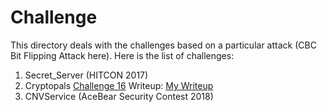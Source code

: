 # Challenge
This directory deals with the challenges based on a particular attack (CBC Bit Flipping Attack here). Here is the list of challenges:

1. Secret_Server (HITCON 2017)
2. Cryptopals [Challenge 16](http://cryptopals.com/sets/2/challenges/16)
    Writeup: [My Writeup](https://github.com/ashutosh1206/Matasano-Crypto-Challenges/blob/master/set2/p16/exploit.py)
3. CNVService (AceBear Security Contest 2018)